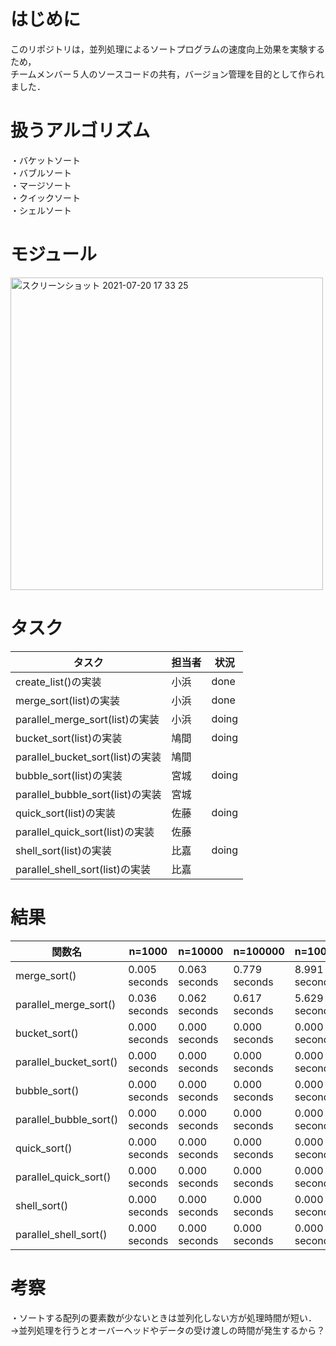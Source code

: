 # はじめに

このリポジトリは，並列処理によるソートプログラムの速度向上効果を実験するため，  
チームメンバー５人のソースコードの共有，バージョン管理を目的として作られました．


# 扱うアルゴリズム

・バケットソート  
・バブルソート  
・マージソート  
・クイックソート  
・シェルソート  


# モジュール

<img width="500" alt="スクリーンショット 2021-07-20 17 33 25" src="https://user-images.githubusercontent.com/57646279/126292017-cb257739-4bd9-4322-a3a9-7983f39034af.png">


# タスク

|  タスク                         | 担当者 |  状況  |
| ---- | ---- | ---- |
|create_list()の実装              |  小浜  | done  |
|merge_sort(list)の実装           |  小浜  | done  |
|parallel_merge_sort(list)の実装  |  小浜  | doing |
|bucket_sort(list)の実装          |  鳩間  | doing |
|parallel_bucket_sort(list)の実装 |  鳩間  |       |
|bubble_sort(list)の実装          |  宮城  | doing |
|parallel_bubble_sort(list)の実装 |  宮城  |       |
|quick_sort(list)の実装           |  佐藤  | doing |
|parallel_quick_sort(list)の実装  |  佐藤  |       |
|shell_sort(list)の実装           |  比嘉  | doing |
|parallel_shell_sort(list)の実装  |  比嘉  |       |


# 結果

| 関数名                |n=1000       |n=10000      |n=100000     |n=100000     |
| -------------------- | ----------- | ----------- | ----------- | ----------- |
|merge_sort()          |0.005 seconds|0.063 seconds|0.779 seconds|8.991 seconds|
|parallel_merge_sort() |0.036 seconds|0.062 seconds|0.617 seconds|5.629 seconds|
|bucket_sort()         |0.000 seconds|0.000 seconds|0.000 seconds|0.000 seconds|
|parallel_bucket_sort()|0.000 seconds|0.000 seconds|0.000 seconds|0.000 seconds|
|bubble_sort()         |0.000 seconds|0.000 seconds|0.000 seconds|0.000 seconds|
|parallel_bubble_sort()|0.000 seconds|0.000 seconds|0.000 seconds|0.000 seconds|
|quick_sort()          |0.000 seconds|0.000 seconds|0.000 seconds|0.000 seconds|
|parallel_quick_sort() |0.000 seconds|0.000 seconds|0.000 seconds|0.000 seconds|
|shell_sort()          |0.000 seconds|0.000 seconds|0.000 seconds|0.000 seconds|
|parallel_shell_sort() |0.000 seconds|0.000 seconds|0.000 seconds|0.000 seconds|


# 考察

・ソートする配列の要素数が少ないときは並列化しない方が処理時間が短い．  
→並列処理を行うとオーバーヘッドやデータの受け渡しの時間が発生するから？  

